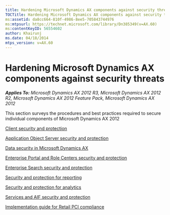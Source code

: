 ```yaml
---
title: Hardening Microsoft Dynamics AX components against security threats
TOCTitle: Hardening Microsoft Dynamics AX components against security threats
ms:assetid: da8cc664-810f-4986-8ee5-705843744976
ms:mtpsurl: https://technet.microsoft.com/library/Dn385349(v=AX.60)
ms:contentKeyID: 56554602
author: Khairunj
ms.date: 04/18/2014
mtps_version: v=AX.60
---
```


# Hardening Microsoft Dynamics AX components against security threats 


_**Applies To:** Microsoft Dynamics AX 2012 R3, Microsoft Dynamics AX 2012 R2, Microsoft Dynamics AX 2012 Feature Pack, Microsoft Dynamics AX 2012_

This section surveys the procedures and best practices required to secure individual components of Microsoft Dynamics AX 2012

[Client security and protection](client-security-and-protection.md)

[Application Object Server security and protection](application-object-server-security-and-protection.md)

[Data security in Microsoft Dynamics AX](data-security-in-microsoft-dynamics-ax.md)

[Enterprise Portal and Role Centers security and protection](enterprise-portal-and-role-centers-security-and-protection.md)

[Enterprise Search security and protection](enterprise-search-security-and-protection.md)

[Security and protection for reporting](security-and-protection-for-reporting.md)

[Security and protection for analytics](security-and-protection-for-analytics.md)

[Services and AIF security and protection](services-and-aif-security-and-protection.md)

[Implementation guide for Retail PCI compliance](implementation-guide-for-retail-pci-compliance.md)

  


